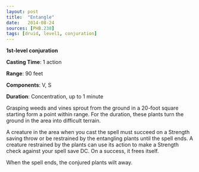 ```yaml
---
layout: post
title:  "Entangle"
date:   2014-08-24
sources: [PHB.238]
tags: [druid, level1, conjuration]
---
```


**1st-level conjuration**

**Casting Time**: 1 action

**Range**: 90 feet

**Components**: V, S

**Duration**: Concentration, up to 1 minute

Grasping weeds and vines sprout from the ground in a 20-foot square starting form a point within range. For the duration, these plants turn the ground in the area into difficult terrain.

A creature in the area when you cast the spell must succeed on a Strength saving throw or be restrained by the entangling plants until the spell ends. A creature restrained by the plants can use its action to make a Strength check against your spell save DC. On a success, it frees itself.

When the spell ends, the conjured plants wilt away.